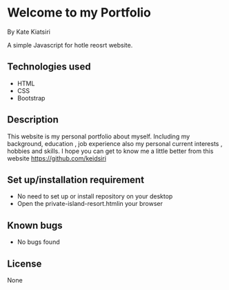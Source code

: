 # Welcome to my Portfolio

By Kate Kiatsiri

A simple Javascript for hotle reosrt website.

## Technologies used
  * HTML
  * CSS
  * Bootstrap

## Description
This website is my personal portfolio about myself. Including my background, education , job experience also my personal current interests , hobbies and skills. I hope you can get to know me a little better from this website https://github.com/keidsiri

## Set up/installation requirement
* No need to set up or install repository on your desktop 
* Open the private-island-resort.htmlin your browser


## Known bugs
* No bugs found

## License
None